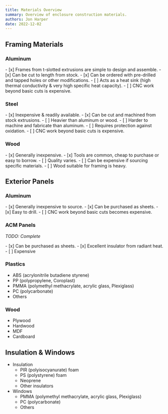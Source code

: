 ```yaml
---
title: Materials Overview
summary: Overview of enclosure construction materials.
authors: Jon Harper
date: 2022-12-02
---
```


## Framing Materials

### Aluminum

<div class="jh-proconlist" markdown>
- [x] Frames from t-slotted extrusions are simple to design and assemble.
- [x] Can be cut to length from stock.
- [x] Can be ordered with pre-drilled and tapped holes or other modifications.
- [ ] Acts as a heat sink (high thermal conductivity & very high specific heat capacity).
- [ ] CNC work beyond basic cuts is expensive.
</div>

<!-- ### Plastics -->

### Steel

<div class="jh-proconlist" markdown>
- [x] Inexpensive & readily available.
- [x] Can be cut and machined from stock extrusions.
- [ ] Heavier than aluminum or wood.
- [ ] Harder to machine and fabricate than aluminum.
- [ ] Requires protection against oxidation.
- [ ] CNC work beyond basic cuts is expensive.
</div>

### Wood

<div class="jh-proconlist" markdown>
- [x] Generally inexpensive.
- [x] Tools are common, cheap to purchase or easy to borrow.
- [ ] Quality varies.
- [ ] Can be expensive if sourcing specific materials.
- [ ] Wood suitable for framing is heavy.
</div>

## Exterior Panels

### Aluminum

<div class="jh-proconlist" markdown>
- [x] Generally inexpensive to source.
- [x] Can be purchased as sheets.
- [x] Easy to drill.
- [ ] CNC work beyond basic cuts becomes expensive.
</div>

### ACM Panels

*TODO: Complete*

<div class="jh-proconlist" markdown>
- [x] Can be purchased as sheets.
- [x] Excellent insulator from radiant heat.
- [ ] Expensive
</div>

### Plastics

- ABS (acrylonitrile butadiene styrene)
- PP (polypropylene, Coroplast)
- PMMA (polymethyl methacrylate, acrylic glass, Plexiglass)
- PC (polycarbonate)
- Others

### Wood

- Plywood
- Hardwood
- MDF
- Cardboard
##  Insulation & Windows

- Insulation
    - PIR (polyisocyanurate) foam
    - PS (polystyrene) foam
    - Neoprene
    - Other insulators
- Windows
    - PMMA (polymethyl methacrylate, acrylic glass, Plexiglass)
    - PC (polycarbonate)
    - Others